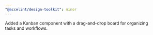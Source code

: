 ```yaml
---
"@accelint/design-toolkit": minor
---
```


Added a Kanban component with a drag-and-drop board for organizing tasks and workflows.
